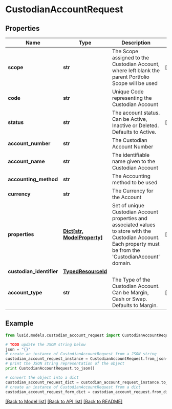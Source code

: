 # CustodianAccountRequest


## Properties
Name | Type | Description | Notes
------------ | ------------- | ------------- | -------------
**scope** | **str** | The Scope assigned to the Custodian Account, where left blank the parent Portfolio Scope will be used | [optional] 
**code** | **str** | Unique Code representing the Custodian Account | 
**status** | **str** | The account status. Can be Active, Inactive or Deleted. Defaults to Active. | [optional] 
**account_number** | **str** | The Custodian Account Number | 
**account_name** | **str** | The identifiable name given to the Custodian Account | 
**accounting_method** | **str** | The Accounting method to be used | 
**currency** | **str** | The Currency for the Account | 
**properties** | [**Dict[str, ModelProperty]**](ModelProperty.md) | Set of unique Custodian Account properties and associated values to store with the Custodian Account. Each property must be from the &#39;CustodianAccount&#39; domain. | [optional] 
**custodian_identifier** | [**TypedResourceId**](TypedResourceId.md) |  | 
**account_type** | **str** | The Type of the Custodian Account. Can be Margin, Cash or Swap. Defaults to Margin. | [optional] 

## Example

```python
from lusid.models.custodian_account_request import CustodianAccountRequest

# TODO update the JSON string below
json = "{}"
# create an instance of CustodianAccountRequest from a JSON string
custodian_account_request_instance = CustodianAccountRequest.from_json(json)
# print the JSON string representation of the object
print CustodianAccountRequest.to_json()

# convert the object into a dict
custodian_account_request_dict = custodian_account_request_instance.to_dict()
# create an instance of CustodianAccountRequest from a dict
custodian_account_request_form_dict = custodian_account_request.from_dict(custodian_account_request_dict)
```
[[Back to Model list]](../README.md#documentation-for-models) [[Back to API list]](../README.md#documentation-for-api-endpoints) [[Back to README]](../README.md)


